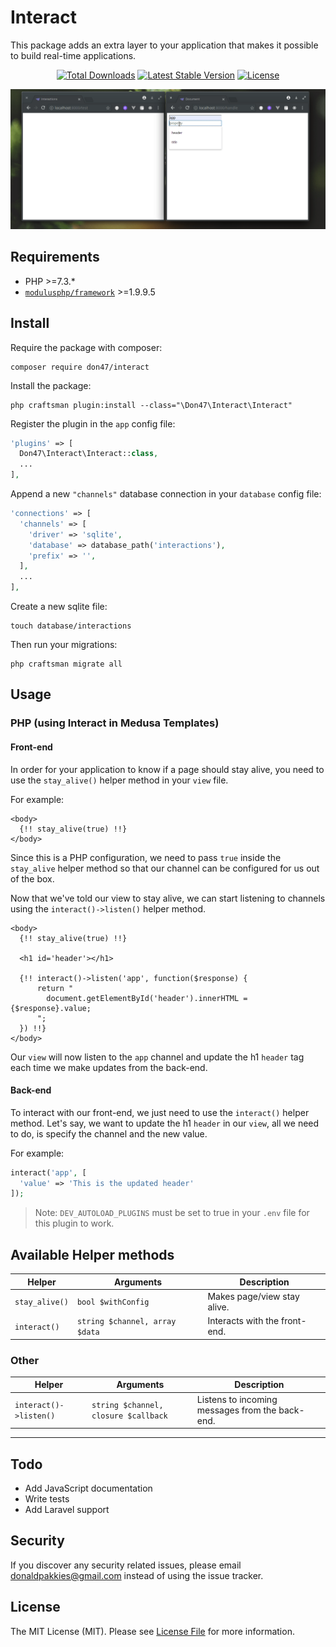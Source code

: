 # Interact

This package adds an extra layer to your application that makes it possible to build real-time applications.

<p align="center">
<a href="https://packagist.org/packages/don47/interact"><img src="https://poser.pugx.org/don47/interact/d/total.svg" alt="Total Downloads"></a>
<a href="https://packagist.org/packages/don47/interact"><img src="https://poser.pugx.org/don47/interact/v/stable.svg" alt="Latest Stable Version"></a>
<a href="https://packagist.org/packages/don47/interact"><img src="https://poser.pugx.org/don47/interact/license.svg" alt="License"></a>
</p>

<img src='live_application.gif'>

Requirements
------------
* PHP >=7.3.*
* [`modulusphp/framework`]('https://github.com/modulusphp/framework') >=1.9.9.5

Install
-------

Require the package with composer:
```
composer require don47/interact
```

Install the package:
```
php craftsman plugin:install --class="\Don47\Interact\Interact"
```

Register the plugin in the `app` config file:
```php
'plugins' => [
  Don47\Interact\Interact::class,
  ...
],
```

Append a new `"channels"` database connection in your `database` config file:
```php
'connections' => [
  'channels' => [
    'driver' => 'sqlite',
    'database' => database_path('interactions'),
    'prefix' => '',
  ],
  ...
],
```

Create a new sqlite file:
```
touch database/interactions
```

Then run your migrations:
```
php craftsman migrate all
```

Usage
-----

### PHP (using Interact in Medusa Templates)

#### Front-end

In order for your application to know if a page should stay alive, you need to use the `stay_alive()` helper method in your `view` file.

For example:

```
<body>
  {!! stay_alive(true) !!}
</body>
```

Since this is a PHP configuration, we need to pass `true` inside the `stay_alive` helper method so that our channel can be configured for us out of the box.

Now that we've told our view to stay alive, we can start listening to channels using the `interact()->listen()` helper method.

```
<body>
  {!! stay_alive(true) !!}

  <h1 id='header'></h1>

  {!! interact()->listen('app', function($response) {
      return "
        document.getElementById('header').innerHTML = {$response}.value;
      ";
  }) !!}
</body>
```

Our `view` will now listen to the `app` channel and update the h1 `header` tag each time we make updates from the back-end.

#### Back-end

To interact with our front-end, we just need to use the `interact()` helper method.
Let's say, we want to update the h1 `header` in our `view`, all we need to do, is specify the channel and the new value.

For example:

```php
interact('app', [
  'value' => 'This is the updated header'
]);
```

> Note: `DEV_AUTOLOAD_PLUGINS` must be set to true in your `.env` file for this plugin to work.

Available Helper methods
---

Helper         | Arguments                      | Description
---------------|--------------------------------|------------------------------
`stay_alive()` | `bool $withConfig`             | Makes page/view stay alive.   |
`interact()`   | `string $channel, array $data` | Interacts with the front-end. |

### Other

Helper                 | Arguments                            | Description
-----------------------|--------------------------------------|------------
`interact()->listen()` | `string $channel, closure $callback` | Listens to incoming messages from the back-end.

-----
## Todo
* Add JavaScript documentation
* Write tests
* Add Laravel support


Security
-------

If you discover any security related issues, please email donaldpakkies@gmail.com instead of using the issue tracker.

License
-------

The MIT License (MIT). Please see [License File](LICENSE) for more information.
